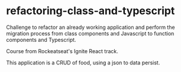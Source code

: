 # refactoring-class-and-typescript

Challenge to refactor an already working application and perform the migration process from class components and Javascript to function components and Typescript.

Course from Rockeatseat's Ignite React track.

This application is a CRUD of food, using a json to data persist.
